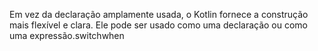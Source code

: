Em vez da declaração amplamente usada, o Kotlin fornece a construção mais flexível e clara. Ele pode ser usado como uma declaração ou como uma expressão.switchwhen
